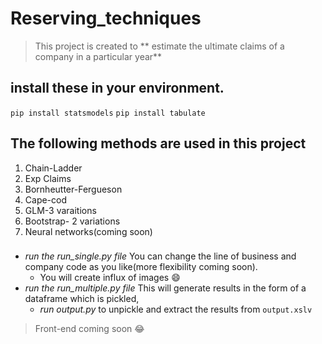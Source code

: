 # Reserving_techniques
> This project is created to ** estimate the ultimate claims of a company in a particular year**
## install these in your environment.
`pip install statsmodels`
`pip install tabulate`

## The following methods are used in this project
1. Chain-Ladder
2. Exp Claims 
3. Bornheutter-Fergueson
4. Cape-cod
5. GLM-3 varaitions
6. Bootstrap- 2 variations
7. Neural networks(coming soon)

###
- *run the run_single.py file* You can change the line of business and company code as you like(more flexibility coming soon).
   - You will create influx of  images :smile:
- *run the run_multiple.py file* This will generate results in the form of a dataframe which is pickled, 
   - *run output.py* to unpickle and extract the results from  `output.xslv` 

>Front-end coming soon :joy:


